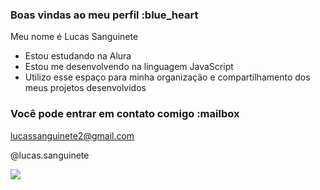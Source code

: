 ### Boas vindas ao meu perfil :blue_heart

 Meu nome é Lucas Sanguinete

- Estou estudando na Alura
- Estou me desenvolvendo na linguagem JavaScript
- Utilizo esse espaço para minha organização e compartilhamento dos meus projetos desenvolvidos

### Você pode entrar em contato comigo :mailbox

lucassanguinete2@gmail.com

@lucas.sanguinete

![](https://tenor.com/pt-BR/view/studio-ghibli-gif-23870646)

